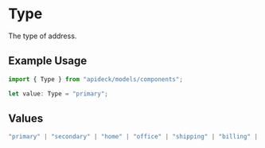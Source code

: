 # Type

The type of address.

## Example Usage

```typescript
import { Type } from "apideck/models/components";

let value: Type = "primary";
```

## Values

```typescript
"primary" | "secondary" | "home" | "office" | "shipping" | "billing" | "other"
```